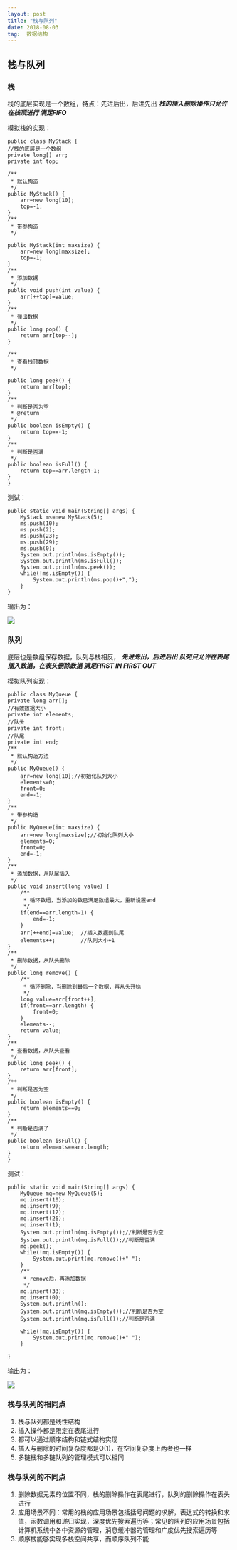 ```yaml
---
layout: post                  
title: "栈与队列"             
date: 2018-08-03               
tag:  数据结构
---
```


## 栈与队列

### 栈

栈的底层实现是一个数组，特点：先进后出，后进先出 ***栈的插入删除操作只允许在栈顶进行 满足FIFO***

模拟栈的实现：

    public class MyStack {
	//栈的底层是一个数组
	private long[] arr;
	private int top;
	
	/**
	 * 默认构造
	 */
	public MyStack() {
		arr=new long[10];
		top=-1;
	}
	/**
	 * 带参构造
	 */
	
	public MyStack(int maxsize) {
		arr=new long[maxsize];
		top=-1;
	}
	/**
	 * 添加数据
	 */
	public void push(int value) {
		arr[++top]=value;
	}
	/**
	 * 弹出数据
	 */
	public long pop() {
		return arr[top--];
	}
	
	/**
	 * 查看栈顶数据
	 */
	
	public long peek() {
		return arr[top];
	}
	/**
	 * 判断是否为空
	 * @return
	 */
	public boolean isEmpty() {
		return top==-1;
	}
	/**
	 * 判断是否满
	 */
	public boolean isFull() {
		return top==arr.length-1;
	}
    }

测试：

    public static void main(String[] args) {
		MyStack ms=new MyStack(5);
		ms.push(10);
		ms.push(2);
		ms.push(23);
		ms.push(29);
		ms.push(0);
		System.out.println(ms.isEmpty());
		System.out.println(ms.isFull());
		System.out.println(ms.peek());
		while(!ms.isEmpty()) {
			System.out.println(ms.pop()+",");
		}
	}

输出为：

 <img src="/images/Blog/stack.jpg" >

### 队列

底层也是数组保存数据，队列与栈相反， ***先进先出，后进后出*** ***队列只允许在表尾插入数据，在表头删除数据 满足FIRST IN FIRST OUT***

模拟队列实现：

    public class MyQueue {
	private long arr[];
	//有效数据大小
	private int elements;
	//队头
	private int front;
	//队尾
	private int end;
	/**
	 * 默认构造方法
	 */
	public MyQueue() {
		arr=new long[10];//初始化队列大小
		elements=0;
		front=0;
		end=-1;
	}
	/**
	 * 带参构造
	 */
	public MyQueue(int maxsize) {
		arr=new long[maxsize];//初始化队列大小
		elements=0;
		front=0;
		end=-1;
	}
	/**
	 * 添加数据，从队尾插入
	 */
	public void insert(long value) {
		/**
		 * 循环数组，当添加的数已满足数组最大，重新设置end
		 */
		if(end==arr.length-1) {
			end=-1;
		}
 		arr[++end]=value;  //插入数据到队尾
		elements++;        //队列大小+1
	}
	/**
	 * 删除数据，从队头删除
	 */
	public long remove() {
		/**
		 * 循环删除，当删除到最后一个数据，再从头开始
		 */
		long value=arr[front++];
		if(front==arr.length) {
			front=0;
		}
		elements--;
		return value;
	}
	/**
	 * 查看数据，从队头查看
	 */
	public long peek() {
		return arr[front];
	}
	/**
	 * 判断是否为空
	 */
	public boolean isEmpty() {
		return elements==0;
	}
	/**
	 * 判断是否满了
	 */
	public boolean isFull() {
		return elements==arr.length;
	}
    }

测试：

    public static void main(String[] args) {
		MyQueue mq=new MyQueue(5);
		mq.insert(10);
		mq.insert(9);
		mq.insert(12);
		mq.insert(26);
		mq.insert(1);
		System.out.println(mq.isEmpty());//判断是否为空
		System.out.println(mq.isFull());//判断是否满
		mq.peek();
		while(!mq.isEmpty()) {
			System.out.print(mq.remove()+" ");
		}
		/**
		 * remove后，再添加数据
		 */
		mq.insert(33);
		mq.insert(0);
		System.out.println();
		System.out.println(mq.isEmpty());//判断是否为空
		System.out.println(mq.isFull());//判断是否满
		
		while(!mq.isEmpty()) {
			System.out.print(mq.remove()+" ");
		}
		
	}

输出为：

 <img src="/images/Blog/queue.jpg" >

 ### 栈与队列的相同点
 
 1. 栈与队列都是线性结构
 2. 插入操作都是限定在表尾进行
 3. 都可以通过顺序结构和链式结构实现
 4. 插入与删除的时间复杂度都是O(1)，在空间复杂度上两者也一样
 5. 多链栈和多链队列的管理模式可以相同

 ### 栈与队列的不同点

 1. 删除数据元素的位置不同，栈的删除操作在表尾进行，队列的删除操作在表头进行
 2. 应用场景不同：常用的栈的应用场景包括括号问题的求解，表达式的转换和求值，函数调用和递归实现，深度优先搜索遍历等；常见的队列的应用场景包括计算机系统中各中资源的管理，消息缓冲器的管理和广度优先搜索遍历等
 3. 顺序栈能够实现多栈空间共享，而顺序队列不能

